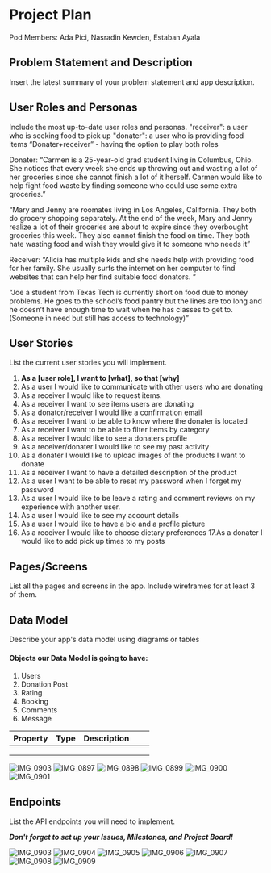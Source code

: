 # Project Plan

Pod Members: Ada Pici, Nasradin Kewden, Estaban Ayala


## Problem Statement and Description

Insert the latest summary of your problem statement and app description.

## User Roles and Personas

Include the most up-to-date user roles and personas.
"receiver": a user who is seeking food to pick up 
"donater": a user who is providing food items
“Donater+receiver” - having the option to play both roles

Donater: 
“Carmen is a 25-year-old grad student living in Columbus, Ohio. She notices that every week she ends up throwing out and wasting a lot of her groceries since she cannot finish a lot of it herself. Carmen would like to help fight food waste by finding someone who could use some extra groceries.”

“Mary and Jenny are roomates living in Los Angeles, California. They both do grocery shopping separately. At the end of the week, Mary and Jenny realize a lot of their groceries are about to expire since they overbought groceries this week. They also cannot finish the food on time. They both hate wasting food and wish they would give it to someone who needs it”

Receiver:
“Alicia has multiple kids and she needs help with providing food for her family. She usually surfs the internet on her computer to find websites that can help her find suitable food donators. “

“Joe a student from Texas Tech is currently short on food due to money problems. He goes to the school’s food pantry but the lines are too long and he doesn’t have enough time to wait when he has classes to get to. (Someone in need but still has access to technology)”


## User Stories

List the current user stories you will implement.

1. **As a [user role], I want to [what], so that [why]**
2. As a user I would like to communicate with other users who are donating
3. As a receiver I would like to request items.
4. As a receiver I want to see items users are donating
5. As a donator/receiver I would like a confirmation email 
6. As a receiver I want to be able to know where the donater is located
7. As a receiver I want to be able to filter items by category
8. As a receiver I would like to see a donaters profile
9. As a receiver/donater I would like to see my past activity
10. As a donater I would like to upload images of the products I want to donate
11. As a receiver I want to have a detailed description of the product
12. As a user I want to be able to reset my password when I forget my password
13. As a user I would like to be leave a rating and comment reviews on my experience with another user.
14. As a user I would like to see my account details 
15. As a user I would like to have a bio and a profile picture
16. As a receiver I would like to choose dietary preferences 
17.As a donater I would like to add pick up times to my posts


## Pages/Screens

List all the pages and screens in the app. Include wireframes for at least 3 of them.

## Data Model

Describe your app's data model using diagrams or tables

#### Objects our Data Model is going to have:
1. Users
2. Donation Post
3. Rating
4. Booking
5. Comments
6. Message


| Property  |   Type| Description  |   |   |
|---|---|---|---|---|
|   |   |   |   |   |
|   |   |   |   |   |
|   |   |   |   |   |


![IMG_0903](https://user-images.githubusercontent.com/99931474/178592634-1171f70a-8bf3-4605-a96d-c57ebf37c758.jpg)
![IMG_0897](https://user-images.githubusercontent.com/99931474/178592323-6af2c6a8-2bed-4db6-94ee-69b22b4ca70d.jpg)
![IMG_0898](https://user-images.githubusercontent.com/99931474/178592337-72212a5d-9576-4660-8bb3-4c334c0d46c6.jpg)
![IMG_0899](https://user-images.githubusercontent.com/99931474/178592348-714cf4e2-768d-4560-bdd2-d77d415fbf2b.jpg)
![IMG_0900](https://user-images.githubusercontent.com/99931474/178592358-e176d13b-2cd0-49d7-a03b-3f7ee44a51b6.jpg)
![IMG_0901](https://user-images.githubusercontent.com/99931474/178592368-4e5832d5-3e50-4b4b-a026-58e7a21e7414.jpg)

## Endpoints

List the API endpoints you will need to implement.

***Don't forget to set up your Issues, Milestones, and Project Board!***

![IMG_0903](https://user-images.githubusercontent.com/99931474/178593740-ba95ed5e-fb6e-443b-9ffd-516392b698ed.jpg)
![IMG_0904](https://user-images.githubusercontent.com/99931474/178593733-bfe7da05-b59b-43fe-abd3-7e10e82e7695.jpg)
![IMG_0905](https://user-images.githubusercontent.com/99931474/178593727-dfb26df2-1d62-4680-a64b-c02bdfd3f99a.jpg)
![IMG_0906](https://user-images.githubusercontent.com/99931474/178593722-ea9a2502-f8cc-4af2-8cf5-4c1e1cb9d1fb.jpg)
![IMG_0907](https://user-images.githubusercontent.com/99931474/178593710-ff4bdba0-0335-4d85-ab32-b81f2d99cd6d.jpg)
![IMG_0908](https://user-images.githubusercontent.com/99931474/178593707-9a7f909d-79fc-4649-a3b8-12bf3a0d5f43.jpg)
![IMG_0909](https://user-images.githubusercontent.com/99931474/178593695-2d0a1cc3-6c80-4e66-a3cd-3203188d3b15.jpg)









